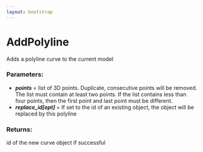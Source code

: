 ```yaml
---
layout: bootstrap
---
```


# AddPolyline

Adds a polyline curve to the current model
        

### Parameters:

- ***points*** = list of 3D points. Duplicate, consecutive points will be
         removed. The list must contain at least two points. If the
         list contains less than four points, then the first point and
         last point must be different.
- ***replace_id[opt]*** = If set to the id of an existing object, the object
         will be replaced by this polyline
        

### Returns:


id of the new curve object if successful
        
